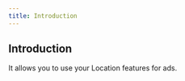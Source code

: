 ```yaml
---
title: Introduction
---
```


## Introduction



It allows you to use your Location features for ads.

